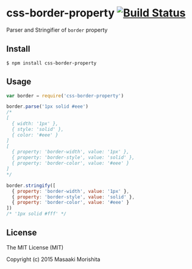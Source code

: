 # css-border-property [![Build Status](https://travis-ci.org/morishitter/css-border-property.svg)](https://travis-ci.org/morishitter/css-border-property)

Parser and Stringifier of `border` property

## Install

```shell
$ npm install css-border-property
```

## Usage

```js
var border = require('css-border-property')

border.parse('1px solid #eee')
/*
[
  { width: '1px' },
  { style: 'solid' },
  { color: '#eee' }
]
[
  { property: 'border-width', value: '1px' },
  { property: 'border-style', value: 'solid' },
  { property: 'border-color', value: '#eee' }
]
*/

border.stringify([
  { property: 'border-width', value: '1px' },
  { property: 'border-style', value: 'solid' },
  { property: 'border-color', value: '#eee' }
])
/* '1px solid #fff' */
```

## License

The MIT License (MIT)

Copyright (c) 2015 Masaaki Morishita

